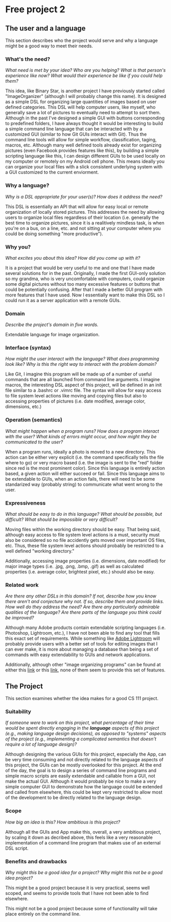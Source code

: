 # Free project 2

## The user and a language
This section describes who the project would serve and why a language might be a
good way to meet their needs.

### What's the need?
_What need is met by your idea? Who are you helping? What is that person's
experience like now? What would their experience be like if you could help 
them?_

This idea, like Binary Star, is another project I have previously started
called "ImageOrganizer" (although I will probably change this name). It is
designed as a simple DSL for organizing large quantities of images based on
user defined categories. This DSL will help computer users, like myself,
who generally save a lot of pictures to eventually need to attempt to sort
them. Although in the past I've designed a simple GUI with buttons
corresponding to predefined folders, I have always thought it would
be interesting to build a simple command line language that can be interacted
with by a customized GUI (similar to how Git GUIs interact with Git). Thus
the command line tools will allow for simple workflow, classification,
taging, macros, etc. Although many well defined tools already exist 
for organizing pictures (even Facebook provides features like this), by
building a simple scripting language like this, I can design different GUIs
to be used locally on my computer or remotely on my Android cell phone.
This means ideally you can organize your local files with a slick
consistent underlying system with a GUI customized to the current
enviorment.

### Why a language?
_Why is a DSL appropriate for your user(s)? How does it address the need?_

This DSL is essentially an API that will allow for easy local or remote
organization of locally stored pictures. This addresses the need by
allowing users to organize local files regardless of their location
(i.e. generally the best time to organize pictures, since it is a realitively
mindless task, is when you're on a bus, on a line, etc. and not sitting at
your computer where you could be doing something "more productive").

### Why you?
_What excites you about this idea? How did you come up with it?_

It is a project that would be very useful to me and one that I have made
several solutions for in the past. Originally, I made the first GUI-only
solution so my grandma, who is very uncomfortable with computers, could
organize some digital pictures without too many excessive features or buttons
that could be potentially confusing. After that I made a better GUI program
with more features that I have used. Now I essentially want to make this
DSL so I could run it as a server application with a remote GUIs.

### Domain
_Describe the project's domain in five words._

Extendable language for image organization.

### Interface (syntax)
_How might the user interact with the language? What does programming look 
like? Why is this the right way to interact with the problem domain?_ 

Like Git, I imagine this program will be made up of a number of useful
commands that are all launched from command line arguments. I imagine
macros, the interesting DSL aspect of this project, will be defined
in an init file similar to a .bashrc or .vimrc file. The syntax will
allow for easy access to file system level actions like moving and copying
files but also to accessing properties of pictures (i.e. date modified,
average color, dimensions, etc.)


### Operation (semantics)
_What might happen when a program runs? How does a program interact with the
user? What kinds of errors might occur, and how might they be communicated to
the user?_

When a program runs, ideally a photo is moved to a new directory. This action
can be either very explicit (i.e. the command specifically tells the file
where to go) or very macro based (i.e. the image is sent to the "red" folder
since red is the most prominent color). Since this language is entirely
action based, a given action will either succeed or fail. Since this language
aims to be extendable to GUIs, when an action fails, there will need to be
some standarized way (probably string) to communicate what went wrong to
the user.

### Expressiveness
_What should be easy to do in this language? What should be possible, but
difficult? What should be impossible or very difficult?_

Moving files within the working directory should be easy. That being said,
although easy access to file system level actions is a must, security must
also be considered so no file accidently gets moved over important OS
files, etc. Thus, these file system level actions should probably be
restricted to a well defined "working directory."

Additionally, accessing image properties (i.e. dimensions, date modified) for
major image types (i.e. .jpg, .png, .bmp, .gif) as well as calculated properties
(i.e. average color, brightest pixel, etc.) should also be easy.

### Related work
_Are there any other DSLs in this domain? If not, describe how you know there
aren't and conjecture why not. If so, describe them and provide links. How well 
do they address the need? Are there any particularly admirable qualities of the
language? Are there parts of the language you think could be improved?_

Although many Adobe products contain extendable scripting languages (i.e. 
Photoshop, Lightroom, etc.), I have not been able to find any tool that fills
this exact set of requirements. While something like
[Adobe Lightroom](https://en.wikipedia.org/wiki/Adobe_Photoshop_Lightroom)
will probably provide users with a better set of tools for editing images
that I can ever make, it is more about managing a database than being a set
of commands with easy extendability to GUIs and network applications.

Additionally, although other "image organizing programs" can be found at either
this [link](https://en.wikipedia.org/wiki/Image_organizer) or this
[link](http://www.techsupportalert.com/best-free-digital-photo-organizer.htm),
none of them seem to provide this set of features.

## The Project
This section examines whether the idea makes for a good CS 111 project.


### Suitability
_If someone were to work on this project, what percentage of their time would be
spent directly engaging in the **language** aspects of this project (e.g.,
making language design decisions), as opposed to "systems" aspects of the
project (e.g., implementing a complicated semantics that doesn't require a lot
of language design)?_

Although designing the various GUIs for this project, especially the App,
can be very time consuming and not directly related to the language aspects of
this project, the GUIs can be mostly overlooked for this project. At the end
of the day, the goal is to design a series of command line programs and
simple macro scripts are easily extendable and callable from a GUI, not make
the actual GUI. Although it would probably be nice to make a very simple
computer GUI to demonstrate how the language could be extended and called
from elsewhere, this could be kept very restricted to allow most of the
development to be directly related to the language design. 

### Scope
_How big an idea is this? How ambitious is this project?_

Although all the GUIs and App make this, overall, a very ambitious project,
by scaling it down as decribed above, this feels like a very reasonable
implementation of a command line program that makes use of an external DSL
script.

### Benefits and drawbacks
_Why might this be a good idea for a project? Why might this not be a good idea 
project?_

This might be a good project because it is very practical, seems well scoped,
and seems to provide tools that I have not been able to find elsewhere.

This might not be a good project because some of functionality will take
place entirely on the command line.